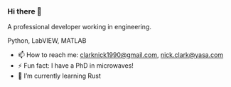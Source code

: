 ### Hi there 👋

<!--
**NickSebClark/NickSebClark** is a ✨ _special_ ✨ repository because its `README.md` (this file) appears on your GitHub profile.

Here are some ideas to get you started:

- 🔭 I’m currently working on ...
-
- 👯 I’m looking to collaborate on ...
- 🤔 I’m looking for help with ...
- 💬 Ask me about ...

- 😄 Pronouns: ...

-->

A professional developer working in engineering.

Python, LabVIEW, MATLAB

- 📫 How to reach me: clarknick1990@gmail.com, nick.clark@yasa.com
- ⚡ Fun fact: I have a PhD in microwaves!
- 🌱 I’m currently learning Rust
